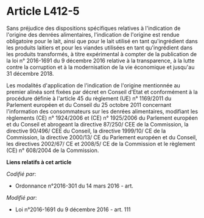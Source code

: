 # Article L412-5

Sans préjudice des dispositions spécifiques relatives à l'indication de  l'origine des denrées alimentaires, l'indication de
l'origine est rendue  obligatoire pour le lait, ainsi que pour le lait utilisé en tant  qu'ingrédient dans les produits
laitiers et pour les viandes utilisées  en tant qu'ingrédient dans les produits transformés, à titre  expérimental à compter
de la publication de la loi n° 2016-1691 du 9  décembre 2016 relative à la transparence, à la lutte contre la  corruption et
à la modernisation de la vie économique et jusqu'au 31  décembre 2018. 

Les modalités d'application de  l'indication de l'origine mentionnée au premier alinéa sont fixées par  décret en Conseil
d'Etat et conformément à la procédure définie à  l'article 45 du règlement (UE) n° 1169/2011 du Parlement européen et du
Conseil du 25 octobre 2011 concernant l'information des consommateurs  sur les denrées alimentaires, modifiant les règlements
(CE) n° 1924/2006  et (CE) n° 1925/2006 du Parlement européen et du Conseil et abrogeant  la directive 87/250/ CEE de la
Commission, la directive 90/496/ CEE du  Conseil, la directive 1999/10/ CE de la Commission, la directive  2000/13/ CE du
Parlement européen et du Conseil, les directives 2002/67/  CE et 2008/5/ CE de la Commission et le règlement (CE) n° 608/2004
de  la Commission.

**Liens relatifs à cet article**

_Codifié par_:

  - Ordonnance n°2016-301 du 14 mars 2016 - art.

_Modifié par_:

  - Loi n°2016-1691 du 9 décembre 2016 - art. 111
